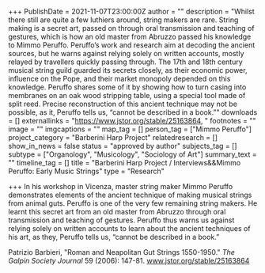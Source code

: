 +++
PublishDate = 2021-11-07T23:00:00Z
author = ""
description = "Whilst there still are quite a few luthiers around, string makers are rare. String making is a secret art, passed on through oral transmission and teaching of gestures, which is how an old master from Abruzzo passed his knowledge to Mimmo Peruffo. Peruffo’s work and research aim at decoding the ancient sources, but he warns against relying solely on written accounts, mostly relayed by travellers quickly passing through. The 17th and 18th century musical string guild guarded its secrets closely, as their economic power, influence on the Pope, and their market monopoly depended on this knowledge. Peruffo shares some of it by showing how to turn casing into membranes on an oak wood stripping table, using a special tool made of split reed. Precise reconstruction of this ancient technique may not be possible, as it, Peruffo tells us, “cannot be described in a book.”"
downloads = []
externallinks = "https://www.jstor.org/stable/25163864, "
footnotes = ""
image = ""
imgcaptions = ""
map_tag = []
person_tag = ["Mimmo Peruffo"]
project_category = "Barberini Harp Project"
relatedresearch = []
show_in_news = false
status = "approved by author"
subjects_tag = []
subtype = ["Organology", "Musicology", "Sociology of Art"]
summary_text = ""
timeline_tag = []
title = "Barberini Harp Project / Interviews&&Mimmo Peruffo: Early Music Strings"
type = "Research"

+++
In his workshop in Vicenza, master string maker Mimmo Peruffo demonstrates elements of the ancient technique of making musical strings from animal guts. Peruffo is one of the very few remaining string makers. He learnt this secret art from an old master from Abruzzo through oral transmission and teaching of gestures. Peruffo thus warns us against relying solely on written accounts to learn about the ancient techniques of his art, as they, Peruffo tells us, “cannot be described in a book.”

Patrizio Barbieri,  "Roman and Neapolitan Gut Strings 1550-1950." _The Galpin Society Journal_ 59 (2006): 147-81. www.jstor.org/stable/25163864
